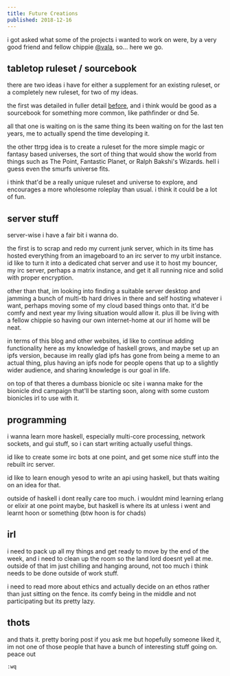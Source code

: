 ```yaml
---
title: Future Creations
published: 2018-12-16
---
```


i got asked what some of the projects i wanted to work on were, by a very good friend and fellow chippie [@vala](https://ilovela.in/@vala), so... here we go.

## tabletop ruleset / sourcebook

there are two ideas i have for either a supplement for an existing ruleset, or a completely new ruleset, for two of my ideas.

the first was detailed in fuller detail [before](https://regularflolloping.com/posts/sheer-madness/), and i think would be good as a sourcebook for something more common, like pathfinder or dnd 5e.

all that one is waiting on is the same thing its been waiting on for the last ten years, me to actually spend the time developing it.

the other ttrpg idea is to create a ruleset for the more simple magic or fantasy based universes, the sort of thing that would show the world from things such as The Point, Fantastic Planet, or Ralph Bakshi's Wizards. hell i guess even the smurfs universe fits.

i think that'd be a really unique ruleset and universe to explore, and encourages a more wholesome roleplay than usual. i think it could be a lot of fun.

## server stuff

server-wise i have a fair bit i wanna do.

the first is to scrap and redo my current junk server, which in its time has hosted everything from an imageboard to an irc server to my urbit instance. id like to turn it into a dedicated chat server and use it to host my bouncer, my irc server, perhaps a matrix instance, and get it all running nice and solid with proper encryption.

other than that, im looking into finding a suitable server desktop and jamming a bunch of multi-tb hard drives in there and self hosting whatever i want, perhaps moving some of my cloud based things onto that. it'd be comfy and next year my living situation would allow it. plus ill be living with a fellow chippie so having our own internet-home at our irl home will be neat.

in terms of this blog and other websites, id like to continue adding functionality here as my knowledge of haskell grows, and maybe set up an ipfs version, because im really glad ipfs has gone from being a meme to an actual thing, plus having an ipfs node for people opens that up to a slightly wider audience, and sharing knowledge is our goal in life.

on top of that theres a dumbass bionicle oc site i wanna make for the bionicle dnd campaign that'll be starting soon, along with some custom bionicles irl to use with it.

## programming

i wanna learn more haskell, especially multi-core processing, network sockets, and gui stuff, so i can start writing actually useful things.

id like to create some irc bots at one point, and get some nice stuff into the rebuilt irc server.

id like to learn enough yesod to write an api using haskell, but thats waiting on an idea for that.

outside of haskell i dont really care too much. i wouldnt mind learning erlang or elixir at one point maybe, but haskell is where its at unless i went and learnt hoon or something (btw hoon is for chads)

## irl

i need to pack up all my things and get ready to move by the end of the week, and i need to clean up the room so the land lord doesnt yell at me. outside of that im just chilling and hanging around, not too much i think needs to be done outside of work stuff.

i need to read more about ethics and actually decide on an ethos rather than just sitting on the fence. its comfy being in the middle and not participating but its pretty lazy.

## thots

and thats it. pretty boring post if you ask me but hopefully someone liked it, im not one of those people that have a bunch of interesting stuff going on. peace out

`:wq`
